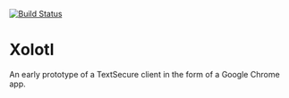 [![Build Status](https://travis-ci.org/joebandenburg/xolotl.svg?branch=master)](https://travis-ci.org/joebandenburg/xolotl)

# Xolotl

An early prototype of a TextSecure client in the form of a Google Chrome app.
